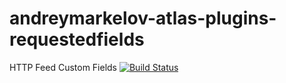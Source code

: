 andreymarkelov-atlas-plugins-requestedfields
============================================

HTTP Feed Custom Fields [![Build Status](https://travis-ci.org/AndreyVMarkelov/andreymarkelov-atlas-plugins-requestedfields.svg?branch=master)](https://travis-ci.org/AndreyVMarkelov/andreymarkelov-atlas-plugins-requestedfields)
